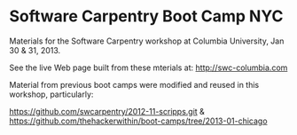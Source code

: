 Software Carpentry Boot Camp NYC
================================

Materials for the Software Carpentry workshop at Columbia University, Jan 30 & 31, 2013.  

See the live Web page built from these mterials at:  http://swc-columbia.com


Material from previous boot camps were modified and reused in this workshop, particularly:

https://github.com/swcarpentry/2012-11-scripps.git & 
https://github.com/thehackerwithin/boot-camps/tree/2013-01-chicago

